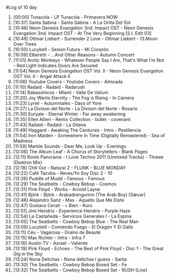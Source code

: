 #Log of 10 day

1. [00:00] Tunacola - LP Tunacola - Primavera NOW
1. [10:37] Santa Sabina - Santa Sabina - A La Orilla Del Sol
1. [10:46] Neon Genesis Evangelion 3nd. Impact OST - Neon Genesis Evangelion 3nd. Impact OST - At The Very Beginning [S.I. Edit 03]
1. [10:49] Ottmar Liebert - Surrender 2 Love - Ottmar Liebert - 13.Moon Over Trees
1. [10:50] Lucybell - Sesion Futura - Mi Corazón
1. [10:59] Elbereth - ...And Other Reasons - Autumn Concert
1. [11:01] Arctic Monkeys - Whatever People Say I Am, That's What I'm Not - Red Light Indicates Doors Are Secured
1. [11:04] Neon Genesis Evangelion OST Vol. II - Neon Genesis Evangelion OST Vol. II - Angel Attack II
1. [11:06] Youtube Covers - Youtube Covers - Almoada
1. [11:10] Radaid - Radaid - Radarush
1. [11:14] Babasónicos - Miami - Valle De Valium
1. [11:20] Joy Wants Eternity - The Fog is Rising - In Camera
1. [11:23] Lyriel - Autumntales - Days of Yore
1. [11:27] La Divison del Norte - La Divison del Norte - Rosario
1. [11:30] Euryale - Eternal Winter - Far away awakening
1. [11:35] Ellen Allien - Remix Collection - bullet - covenant
1. [11:43] Radaid - Radaid - La Gitana
1. [11:49] Haggard - Awaking The Centuries - Intro - Pestilencia
1. [11:54] Iron Maiden - Somewhere In Time (Digitally Remastered) - Sea of Madness
1. [11:59] Marble Sounds - Dear Me, Look Up - Evenings
1. [12:06] The Album Leaf - A Chorus of Storytellers - Blank Pages
1. [12:11] Roots Panorama - I Love Techno 2011 (Unmixed Tracks) - Threee (Deetron Mix)
1. [12:18] Chill Out - Natural 2 - FLUNK - BLUE MONDAY
1. [12:22] Café Tacvba - Reves/Yo Soy Disc 2 - 10
1. [12:26] Puddle of Mudd - Famous - Famous
1. [12:29] The Seatbelts - Cowboy Bebop - Cosmos
1. [12:31] Pink Floyd - Works - Arnold Layne
1. [12:41] Björk - Björk - Arabadrengurinn (The Arab Boy) [Sævar]
1. [12:46] Alejandro Sanz - Mas - Aquello Que Me Diste
1. [12:47] Gustavo Cerati - + Bien - Kuro
1. [12:51] Jimi Hendrix - Experience Hendrix - Purple Haze
1. [12:54] La Castañeda - Servicios Generales I - La Espina
1. [13:05] The Seatbelts - Cowboy Bebop Blue - The Real Man
1. [13:09] Lucybell - Comiendo Fuego - El Dragón Y El Gallo
1. [13:11] Céu - Vagarosa - Grains de Beauté
1. [13:15] Max Richter - Infra - Infra 7
1. [13:16] Austin TV - Asrael - Valiente
1. [13:19] Pink Floyd - Echoes - The Best of Pink Floyd - Disc 1 - The Great Gig in the Sky
1. [13:24] Nona Delichas - Nona delichas I guess - Santa
1. [13:30] The Seatbelts - Cowboy Bebop Boxed Set - Fe
1. [13:32] The Seatbelts - Cowboy Bebop Boxed Set - RUSH (Live)
